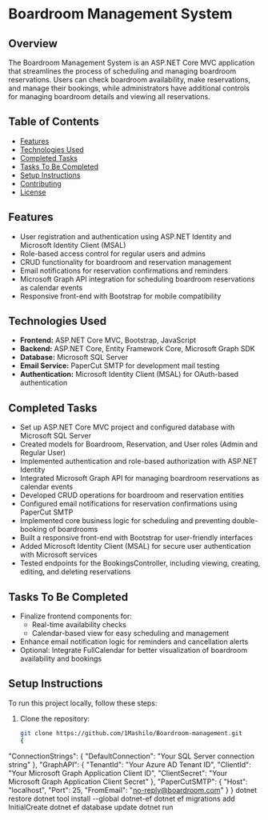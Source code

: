 # Boardroom Management System

## Overview

The Boardroom Management System is an ASP.NET Core MVC application that streamlines the process of scheduling and managing boardroom reservations. Users can check boardroom availability, make reservations, and manage their bookings, while administrators have additional controls for managing boardroom details and viewing all reservations.

## Table of Contents

- [Features](#features)
- [Technologies Used](#technologies-used)
- [Completed Tasks](#completed-tasks)
- [Tasks To Be Completed](#tasks-to-be-completed)
- [Setup Instructions](#setup-instructions)
- [Contributing](#contributing)
- [License](#license)

## Features

- User registration and authentication using ASP.NET Identity and Microsoft Identity Client (MSAL)
- Role-based access control for regular users and admins
- CRUD functionality for boardroom and reservation management
- Email notifications for reservation confirmations and reminders
- Microsoft Graph API integration for scheduling boardroom reservations as calendar events
- Responsive front-end with Bootstrap for mobile compatibility

## Technologies Used

- **Frontend:** ASP.NET Core MVC, Bootstrap, JavaScript
- **Backend:** ASP.NET Core, Entity Framework Core, Microsoft Graph SDK
- **Database:** Microsoft SQL Server
- **Email Service:** PaperCut SMTP for development mail testing
- **Authentication:** Microsoft Identity Client (MSAL) for OAuth-based authentication

## Completed Tasks

- Set up ASP.NET Core MVC project and configured database with Microsoft SQL Server
- Created models for Boardroom, Reservation, and User roles (Admin and Regular User)
- Implemented authentication and role-based authorization with ASP.NET Identity
- Integrated Microsoft Graph API for managing boardroom reservations as calendar events
- Developed CRUD operations for boardroom and reservation entities
- Configured email notifications for reservation confirmations using PaperCut SMTP
- Implemented core business logic for scheduling and preventing double-booking of boardrooms
- Built a responsive front-end with Bootstrap for user-friendly interfaces
- Added Microsoft Identity Client (MSAL) for secure user authentication with Microsoft services
- Tested endpoints for the BookingsController, including viewing, creating, editing, and deleting reservations

## Tasks To Be Completed

- Finalize frontend components for:
  - Real-time availability checks
  - Calendar-based view for easy scheduling and management
- Enhance email notification logic for reminders and cancellation alerts
- Optional: Integrate FullCalendar for better visualization of boardroom availability and bookings

## Setup Instructions

To run this project locally, follow these steps:

1. Clone the repository:
   ```bash
   git clone https://github.com/1Mashilo/Boardroom-management.git
   {
  "ConnectionStrings": {
    "DefaultConnection": "Your SQL Server connection string"
  },
  "GraphAPI": {
    "TenantId": "Your Azure AD Tenant ID",
    "ClientId": "Your Microsoft Graph Application Client ID",
    "ClientSecret": "Your Microsoft Graph Application Client Secret"
  },
  "PaperCutSMTP": {
    "Host": "localhost",
    "Port": 25,
    "FromEmail": "no-reply@boardroom.com"
  }
}
dotnet restore
dotnet tool install --global dotnet-ef
dotnet ef migrations add InitialCreate
dotnet ef database update
dotnet run
